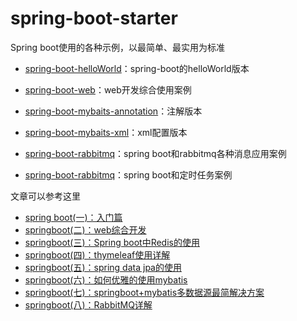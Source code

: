 spring-boot-starter
===========

Spring boot使用的各种示例，以最简单、最实用为标准


- [spring-boot-helloWorld](https://github.com/ityouknow/spring-boot-starter/tree/master/spring-boot-helloWorld)：spring-boot的helloWorld版本

- [spring-boot-web](https://github.com/ityouknow/spring-boot-starter/tree/master/spring-boot-web)：web开发综合使用案例

- [spring-boot-mybaits-annotation](https://github.com/ityouknow/spring-boot-starter/tree/master/spring-boot-mybatis-annotation)：注解版本

- [spring-boot-mybaits-xml](https://github.com/ityouknow/spring-boot-starter/tree/master/spring-boot-mybatis-xml)：xml配置版本

- [spring-boot-rabbitmq](https://github.com/ityouknow/spring-boot-starter/tree/master/spring-boot-rabbitmq)：spring boot和rabbitmq各种消息应用案例

- [spring-boot-rabbitmq](https://github.com/ityouknow/spring-boot-starter/tree/master/spring-boot-scheduler)：spring boot和定时任务案例




文章可以参考这里

- [spring boot(一)：入门篇](http://www.cnblogs.com/ityouknow/p/5662753.html)
- [springboot(二)：web综合开发](http://www.ityouknow.com/springboot/2016/02/03/springboot(%E4%BA%8C)-web%E7%BB%BC%E5%90%88%E5%BC%80%E5%8F%91.html)
- [springboot(三)：Spring boot中Redis的使用](http://www.ityouknow.com/springboot/2016/03/06/springboot(%E4%B8%89)-Spring-Boot%E4%B8%ADRedis%E7%9A%84%E4%BD%BF%E7%94%A8.html)
- [springboot(四)：thymeleaf使用详解](http://www.ityouknow.com/thymeleaf/2016/05/01/springboot(%E5%9B%9B)-thymeleaf%E4%BD%BF%E7%94%A8%E8%AF%A6%E8%A7%A3.html)
- [springboot(五)：spring data jpa的使用](http://www.ityouknow.com/springboot/2016/08/20/springboot(%E4%BA%94)-spring-data-jpa%E7%9A%84%E4%BD%BF%E7%94%A8.html)
- [springboot(六)：如何优雅的使用mybatis](http://www.ityouknow.com/springboot/2016/11/06/springboot(%E5%85%AD)-%E5%A6%82%E4%BD%95%E4%BC%98%E9%9B%85%E7%9A%84%E4%BD%BF%E7%94%A8mybatis.html)
- [springboot(七)：springboot+mybatis多数据源最简解决方案](http://www.ityouknow.com/springboot/2016/11/25/springboot(%E4%B8%83)-springboot+mybatis%E5%A4%9A%E6%95%B0%E6%8D%AE%E6%BA%90%E6%9C%80%E7%AE%80%E8%A7%A3%E5%86%B3%E6%96%B9%E6%A1%88.html)
- [springboot(八)：RabbitMQ详解](http://www.ityouknow.com/springboot/2016/11/30/springboot(%E5%85%AB)-RabbitMQ%E8%AF%A6%E8%A7%A3.html)
